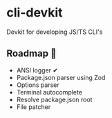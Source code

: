 # cli-devkit

Devkit for developing JS/TS CLI's

## Roadmap 👷

- ANSI logger ✔
- Package.json parser using Zod
- Options parser
- Terminal autocomplete
- Resolve package.json root
- File patcher
